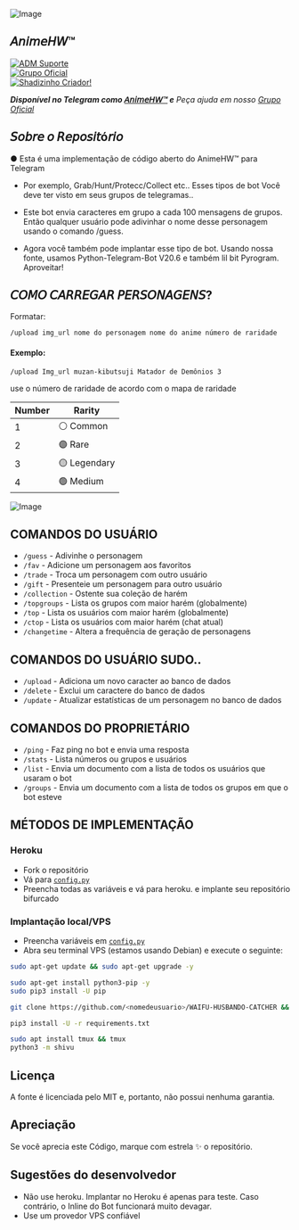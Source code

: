 ![Image](https://telegra.ph/file/631a7065550ff1fc949b5.jpg)

## 𝘈𝘯𝘪𝘮𝘦𝘏𝘞™ 


[![ADM Suporte](https://img.shields.io/badge/ADM-Suporte-blue.svg?style=flat-square)](https://t.me/Bielzin_nx)<br>  [![Grupo Oficial](https://img.shields.io/badge/Grupo-Oficial-blue.svg?style=flat-square)](https://t.me/Animesbetsbando)<br>
[![Shadizinho Criador!](https://img.shields.io/badge/Shadizinho%20Criador-↗-blue)](https://t.me/Shadizinho)


_**Disponível no Telegram como 
[𝘈𝘯𝘪𝘮𝘦𝘏𝘞™](https://t.me/AnimeHW_bot) e**_
_Peça ajuda em nosso [Grupo Oficial](https://t.me/Animesbetsbando)_

## 𝘚𝘰𝘣𝘳𝘦 𝘰 𝘙𝘦𝘱𝘰𝘴𝘪𝘵ó𝘳𝘪𝘰
● Esta é uma implementação de código aberto do AnimeHW™ para Telegram
- Por exemplo, Grab/Hunt/Protecc/Collect etc.. Esses tipos de bot Você deve ter visto em seus grupos de telegramas..
- Este bot envia caracteres em grupo a cada 100 mensagens de grupos. Então qualquer usuário pode adivinhar o nome desse personagem usando o comando /guess.

- Agora você também pode implantar esse tipo de bot. Usando nossa fonte, usamos Python-Telegram-Bot V20.6 e também lil bit Pyrogram. Aproveitar!

## 𝘊𝘖𝘔𝘖 𝘊𝘈𝘙𝘙𝘌𝘎𝘈𝘙 𝘗𝘌𝘙𝘚𝘖𝘕𝘈𝘎𝘌𝘕𝘚?

Formatar:
```
/upload img_url nome do personagem nome do anime número de raridade
```
#### Exemplo:
```
/upload Img_url muzan-kibutsuji Matador de Demônios 3
```



use o número de raridade de acordo com o mapa de raridade

| Number | Rarity     |
| ------ | -----------|
| 1 | ⚪️ Common   |
| 2 | 🟣 Rare     |
| 3 | 🟡 Legendary|
| 4 | 🟢 Medium   |

![Image](https://telegra.ph/file/9fcd8de2b174cec5f70d1.jpg)

## COMANDOS DO USUÁRIO
- `/guess` - Adivinhe o personagem
- `/fav` - Adicione um personagem aos favoritos
- `/trade` - Troca um personagem com outro usuário
- `/gift` - Presenteie um personagem para outro usuário
- `/collection` - Ostente sua coleção de harém
- `/topgroups` - Lista os grupos com maior harém (globalmente)
- `/top` - Lista os usuários com maior harém (globalmente)
- `/ctop` - Lista os usuários com maior harém (chat atual)
- `/changetime` - Altera a frequência de geração de personagens
  
## COMANDOS DO USUÁRIO SUDO..
- `/upload` - Adiciona um novo caracter ao banco de dados
- `/delete` - Exclui um caractere do banco de dados
- `/update` - Atualizar estatísticas de um personagem no banco de dados 

## COMANDOS DO PROPRIETÁRIO
- `/ping` - Faz ping no bot e envia uma resposta
- `/stats` - Lista números ou grupos e usuários
- `/list` - Envia um documento com a lista de todos os usuários que usaram o bot
- `/groups` - Envia um documento com a lista de todos os grupos em que o bot esteve

## MÉTODOS DE IMPLEMENTAÇÃO

### Heroku
- Fork o repositório
- Vá para [`config.py`](./shivu/config.py)
- Preencha todas as variáveis ​​e vá para heroku. e implante seu repositório bifurcado

### Implantação local/VPS
- Preencha variáveis ​​em [`config.py`](./shivu/config.py)
- Abra seu terminal VPS (estamos usando Debian) e execute o seguinte:
```bash
sudo apt-get update && sudo apt-get upgrade -y           

sudo apt-get install python3-pip -y          
sudo pip3 install -U pip

git clone https://github.com/<nomedeusuario>/WAIFU-HUSBANDO-CATCHER && cd WAIFU-HUSBANDO-CATCHER

pip3 install -U -r requirements.txt          

sudo apt install tmux && tmux          
python3 -m shivu
```       
 
## Licença
A fonte é licenciada pelo MIT e, portanto, não possui nenhuma garantia.

## Apreciação
Se você aprecia este Código, marque com estrela ✨ o repositório.

## Sugestões do desenvolvedor
- Não use heroku. Implantar no Heroku é apenas para teste. Caso contrário, o Inline do Bot funcionará muito devagar.
- Use um provedor VPS confiável
